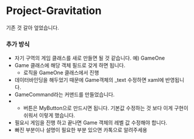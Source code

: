 # Project-Gravitation

기존 것 갈아 엎었습니다.


### 추가 방식
- 자기 구역의 게임 클래스를 새로 만들면 될 것 같습니다. 예) GameOne
- Game 클래스에 해당 객체 필드로 갖게 하면 됩니다.
  - 로직을 GameOne 클래스에서 진행
- 데이터바인딩을 해두었기 때문에 Game객체의 _text 수정하면 xaml에 반영됩니다.  
- GameCommand라는 커맨드를 만들었습니다. 
- - 버튼은 MyButton으로 만드시면 됩니다. 기본값 수정하는 것 보다 이게 구현이 쉬워서 이렇게 했습니다.
- 필요시 게임을 진행 하고 끝나면 Game 객체의 레벨 값 수정해야 합니다.
- 빠진 부분이나 설명이 필요한 부분 있으면 카톡으로 알려주세용

